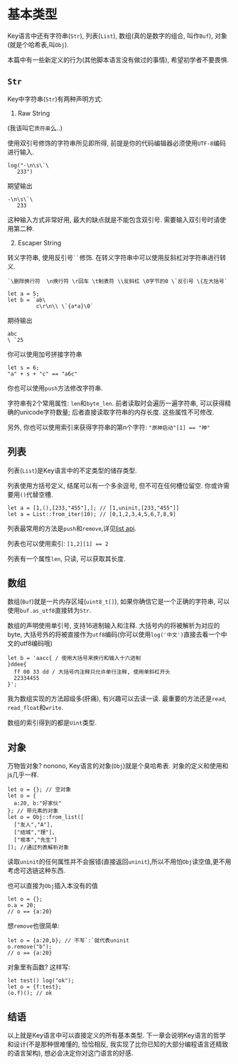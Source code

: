 # 基本类型

Key语言中还有字符串(`Str`), 列表(`List`), 数组(真的是数字的组合, 叫作`Buf`), 对象(就是个哈希表,叫`Obj`). 

本篇中有一些新定义的行为(其他脚本语言没有做过的事情), 希望初学者不要畏惧.

## `Str`

Key中字符串(`Str`)有两种声明方式:

1. Raw String

(我该叫它`质符串`么..)

使用双引号修饰的字符串所见即所得, 前提是你的代码编辑器必须使用`UTF-8`编码进行输入. 

```ks
log("-\n\s\`\
   233")
```

期望输出

```
-\n\s\`\
   233
```

这种输入方式非常好用, 最大的缺点就是不能包含双引号. 需要输入双引号时请使用第二种.

2. Escaper String

转义字符串, 使用反引号` `` `修饰. 在转义字符串中可以使用反斜杠对字符串进行转义.

```
`\删除换行符  \n换行符 \r回车 \t制表符 \\反斜杠 \0字节的0 \`反引号 \{左大括号`
```

```ks
let a = 5;
let b = `ab\
         c\r\n\\ \`{a*a}\0`
```

期待输出

```
abc
\ `25
```

你可以使用加号拼接字符串

```ks
let s = 6;
"a" + s + "c" == "a6c"
```

你也可以使用`push`方法修改字符串.

字符串有2个常用属性: `len`和`byte_len`. 前者读取时会遍历一遍字符串, 可以获得精确的unicode字符数量; 后者直接读取字符串的内存长度. 这些属性不可修改.

另外, 你也可以使用索引来获得字符串的第n个字符: `"原神启动"[1] == "神"`

## 列表

列表(`List`)是Key语言中的不定类型的储存类型.

列表使用方括号定义, 结尾可以有一个多余逗号, 但不可在任何槽位留空. 你或许需要用`()`代替空槽.

```ks
let a = [1,(),[233,"455"],]; // [1,uninit,[233,"455"]]
let a = List::from_iter(10); // [0,1,2,3,4,5,6,7,8,9]
```

列表最常用的方法是`push`和`remove`,详见[list api](../primitives/list.md). 

列表也可以使用索引: `[1,2][1] == 2`

列表有一个属性`len`, 只读, 可以获取其长度.

## 数组

数组(`Buf`)就是一片内存区域(`uint8_t[]`), 如果你确信它是一个正确的字符串, 可以使用`buf.as_utf8`直接转为`Str`.

数组的声明使用单引号, 支持16进制输入和注释. 大括号内的将被解析为对应的byte, 大括号外的将被直接作为`utf8`编码(你可以使用`log('中文')`直接去看一个中文的utf8编码哦)

```ks
let b = 'aacc{ / 使用大括号来换行和输入十六进制
}ddee{
  ff 00 33 dd / 大括号内注释只允许单行注释, 使用单斜杠开头
  22334455
}';
```

我为数组实现的方法超级多(肝痛), 有兴趣可以去读一读. 最重要的方法还是`read`, `read_float`和`write`.

数组的索引得到的都是`Uint`类型. 

## 对象

万物皆对象? nonono, Key语言的对象(`Obj`)就是个臭哈希表. 对象的定义和使用和js几乎一样.

```ks
let o = {}; // 空对象
let o = {
  a:20, b:"好家伙"
}; // 带元素的对象
let o = Obj::from_list([
  ["友人","A"],
  ["结城","理"],
  ["坂本","先生"]
]); //通过列表解析对象
```

读取`uninit`的任何属性并不会报错(直接返回`uninit`),所以不用怕`Obj`读空值,更不用考虑可选链这种东西.

也可以直接为`Obj`插入本没有的值

```ks
let o = {};
o.a = 20;
// o == {a:20}
```

想`remove`也很简单:

```ks
let o = {a:20,b}; // 不写`:`就代表uninit
o.remove("b");
// o == {a:20}
```

对象里有函数? 这样写:

```ks
let test() log("ok");
let o = {f:test};
(o.f)(); // ok
```

## 结语

以上就是Key语言中可以直接定义的所有基本类型. 下一章会说明Key语言的哲学和设计(不是那种很难懂的, 恰恰相反, 我实现了比你已知的大部分编程语言还精致的语言架构), 想必会决定你对这门语言的好感. 
